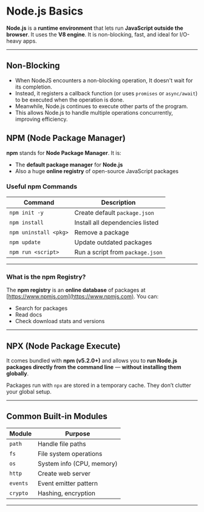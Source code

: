 # Node.js Basics

**Node.js** is a **runtime environment** that lets run **JavaScript outside the browser**. It uses the **V8 engine**. It is non-blocking, fast, and ideal for I/O-heavy apps.

---

## Non-Blocking
- When NodeJS encounters a non-blocking operation, It doesn't wait for its completion.
- Instead, it registers a callback function (or uses `promises` or `async/await`) to be executed when the operation is done.
- Meanwhile, Node.js continues to execute other parts of the program.
- This allows Node.js to handle multiple operations concurrently, improving efficiency.


## NPM (Node Package Manager)

**npm** stands for **Node Package Manager**. It is:

* The **default package manager** for **Node.js**
* Also a huge **online registry** of open-source JavaScript packages

### Useful npm Commands

| Command               | Description                      |
| --------------------- | -------------------------------- |
| `npm init -y`         | Create default `package.json`    |
| `npm install`         | Install all dependencies listed  |
| `npm uninstall <pkg>` | Remove a package                 |
| `npm update`          | Update outdated packages         |
| `npm run <script>`    | Run a script from `package.json` |

---

### What is the npm Registry?

The **npm registry** is an **online database** of packages at [https://www.npmjs.com](https://www.npmjs.com).
You can:

* Search for packages
* Read docs
* Check download stats and versions

---

## NPX (Node Package Execute)

It comes bundled with **npm (v5.2.0+)** and allows you to **run Node.js packages directly from the command line** — **without installing them globally**.

Packages run with `npx` are stored in a temporary cache. They don’t clutter your global setup.

---

## Common Built-in Modules

| Module   | Purpose                   |
| -------- | ------------------------- |
| `path`   | Handle file paths         |
| `fs`     | File system operations    |
| `os`     | System info (CPU, memory) |
| `http`   | Create web server         |
| `events` | Event emitter pattern     |
| `crypto` | Hashing, encryption       |

---
